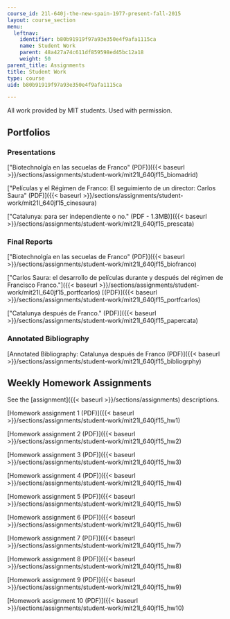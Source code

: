```yaml
---
course_id: 21l-640j-the-new-spain-1977-present-fall-2015
layout: course_section
menu:
  leftnav:
    identifier: b80b91919f97a93e350e4f9afa1115ca
    name: Student Work
    parent: 48a427a74c611df859598ed45bc12a18
    weight: 50
parent_title: Assignments
title: Student Work
type: course
uid: b80b91919f97a93e350e4f9afa1115ca

---
```


All work provided by MIT students. Used with permission.

Portfolios
----------

### Presentations

["Biotechnolgía en las secuelas de Franco" (PDF)]({{< baseurl >}}/sections/assignments/student-work/mit21l_640jf15_biomadrid)

["Películas y el Régimen de Franco: El seguimiento de un director: Carlos Saura" (PDF)]({{< baseurl >}}/sections/assignments/student-work/mit21l_640jf15_cinesaura)

["Catalunya: para ser independiente o no." (PDF - 1.3MB)]({{< baseurl >}}/sections/assignments/student-work/mit21l_640jf15_prescata)

### Final Reports

["Biotechnolgía en las secuelas de Franco" (PDF)]({{< baseurl >}}/sections/assignments/student-work/mit21l_640jf15_biofranco)

["Carlos Saura: el desarrollo de películas durante y después del régimen de Francisco Franco."]({{< baseurl >}}/sections/assignments/student-work/mit21l_640jf15_portfcarlos) [(PDF)]({{< baseurl >}}/sections/assignments/student-work/mit21l_640jf15_portfcarlos)

["Catalunya después de Franco." (PDF)]({{< baseurl >}}/sections/assignments/student-work/mit21l_640jf15_papercata)

### Annotated Bibliography

[Annotated Bibliography: Catalunya después de Franco (PDF)]({{< baseurl >}}/sections/assignments/student-work/mit21l_640jf15_bibliogrphy)

Weekly Homework Assignments
---------------------------

See the [assignment]({{< baseurl >}}/sections/assignments) descriptions.

[Homework assignment 1 (PDF)]({{< baseurl >}}/sections/assignments/student-work/mit21l_640jf15_hw1)

[Homework assignment 2 (PDF)]({{< baseurl >}}/sections/assignments/student-work/mit21l_640jf15_hw2)

[Homework assignment 3 (PDF)]({{< baseurl >}}/sections/assignments/student-work/mit21l_640jf15_hw3)

[Homework assignment 4 (PDF)]({{< baseurl >}}/sections/assignments/student-work/mit21l_640jf15_hw4)

[Homework assignment 5 (PDF)]({{< baseurl >}}/sections/assignments/student-work/mit21l_640jf15_hw5)

[Homework assignment 6 (PDF)]({{< baseurl >}}/sections/assignments/student-work/mit21l_640jf15_hw6)

[Homework assignment 7 (PDF)]({{< baseurl >}}/sections/assignments/student-work/mit21l_640jf15_hw7)

[Homework assignment 8 (PDF)]({{< baseurl >}}/sections/assignments/student-work/mit21l_640jf15_hw8)

[Homework assignment 9 (PDF)]({{< baseurl >}}/sections/assignments/student-work/mit21l_640jf15_hw9)

[Homework assignment 10 (PDF)]({{< baseurl >}}/sections/assignments/student-work/mit21l_640jf15_hw10)